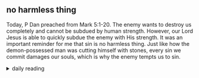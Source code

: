## no harmless thing

Today, P Dan preached from Mark 5:1-20. The enemy wants to destroy us completely and cannot be subdued by human strength. However, our Lord Jesus is able to quickly subdue the enemy with His strength. It was an important reminder for me that sin is no harmless thing. Just like how the demon-possessed man was cutting himself with stones, every sin we commit damages our souls, which is why the enemy tempts us to sin.

<details markdown="1">
<summary>daily reading</summary>

| {{ page.date | date: "%B %-d, %Y" }} |
| :-------------: |
| [1 Sam. 24; 1 Cor. 5; Ezek. 3; Ps. 39]({% link _Bible/Bible-year-1.md %}) |
| [BC 9; HC 24-26; CD I: Rej. 1-3]({% link _three_forms/three-forms-month-2.md %}) |
| [The Nicene Creed](https://threeforms.org/the-nicene-creed/) |

</details>